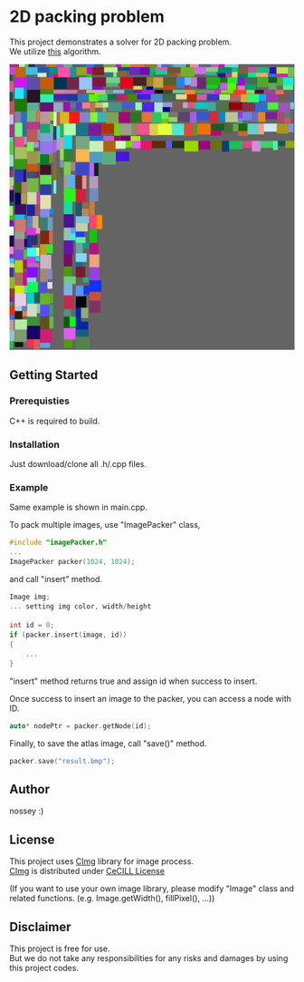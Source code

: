# 2D packing problem
This project demonstrates a solver for 2D packing problem.<br>
We utilize <a href="http://blackpawn.com/texts/lightmaps/default.html">this</a> algorithm.

![BinPacking](./images/bin-packing.png "BinPacking")

## Getting Started
### Prerequisties
C++ is required to build.

### Installation
Just download/clone all .h/.cpp files.

### Example
Same example is shown in main.cpp.

To pack multiple images, use "ImagePacker" class,
```cpp
#include "imagePacker.h"
...
ImagePacker packer(1024, 1024);
```

and call "insert" method.

```cpp
Image img;
... setting img color, width/height

int id = 0;
if (packer.insert(image, id))
{
    ...
}
```
"insert" method returns true and assign id when success to insert.

Once success to insert an image to the packer, you can access a node with ID.
```cpp
auto* nodePtr = packer.getNode(id);
```

Finally, to save the atlas image, call "save()" method.
```cpp
packer.save("result.bmp");
```

## Author
nossey :)

## License
This project uses <a href="http://cimg.eu/">CImg</a> library for image process.<br>
<a href="http://cimg.eu/">CImg</a> is distributed under <a href="http://www.cecill.info/">CeCILL License</a>

(If you want to use your own image library, please modify "Image" class and related functions. (e.g. Image.getWidth(), fillPixel(), ...))

## Disclaimer
This project is free for use.<br>
But we do not take any responsibilities for any risks and damages by using this project codes.